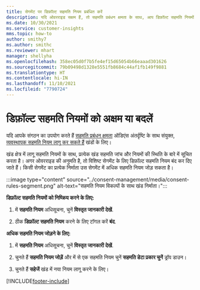 ```yaml
---
title: सेगमेंट पर डिफ़ॉल्ट सहमति नियम प्रबंधित करें
description: यदि ओवरराइड सक्षम हैं, तो सहमति प्रबंधन क्षमता के साथ, आप डिफ़ॉल्ट सहमति नियमों को अक्षम या बदल सकते हैं।
ms.date: 10/30/2021
ms.service: customer-insights
mms.topic: how-to
author: smithy7
ms.author: smithc
ms.reviewer: mhart
manager: shellyha
ms.openlocfilehash: 358ec05d0f7b5fe4ef15d65054b66eaaad301626
ms.sourcegitcommit: 79b09498d1328e5551fb8684c44af1fb149f9881
ms.translationtype: HT
ms.contentlocale: hi-IN
ms.lasthandoff: 11/10/2021
ms.locfileid: "7790724"
---
```

# <a name="disable-or-change-default-consent-rules"></a>डिफ़ॉल्ट सहमति नियमों को अक्षम या बदलें

यदि आपके संगठन का उपयोग करते हैं [सहमति प्रबंधन क्षमता](../consent-management/overview.md) ऑडिएंस अंतर्दृष्टि के साथ संयुक्त, [व्यवस्थापक सहमति नियम लागू कर सकते हैं](activate-consent.md) खंडों के लिए। 

खंड क्षेत्र में लागू सहमति नियमों के साथ, प्रत्येक खंड सहमति जांच और नियमों की स्थिति के बारे में सूचित करता है। अगर ओवरराइड की अनुमति है, तो विशिष्ट सेगमेंट के लिए डिफ़ॉल्ट सहमति नियम बंद कर दिए जाते हैं। किसी सेगमेंट का प्रत्येक निर्माता उस सेगमेंट में अधिक सहमति नियम जोड़ सकता है। 

:::image type="content" source="../consent-management/media/consent-rules-segment.png" alt-text="सहमति नियम विकल्पों के साथ खंड निर्माता।":::

**डिफ़ॉल्ट सहमति नियमों को निष्क्रिय करने के लिए:**

1. में **सहमति नियम** अधिसूचना, चुनें **विस्तृत जानकारी देखें**. 

1. ठीक **डिफ़ॉल्ट सहमति नियम** करने के लिए टॉगल करें **बंद**.

**अधिक सहमति नियम जोड़ने के लिए:**

1. में **सहमति नियम** अधिसूचना, चुनें **विस्तृत जानकारी देखें**. 

1. चुनते हैं **सहमति नियम जोड़ें** और में से एक सहमति नियम चुनें **सहमति डेटा प्रकार चुनें** ड्रॉप डाउन।

1. चुनते हैं **सहेजें** खंड में नया नियम लागू करने के लिए।

[!INCLUDE[footer-include](../includes/footer-banner.md)] 
